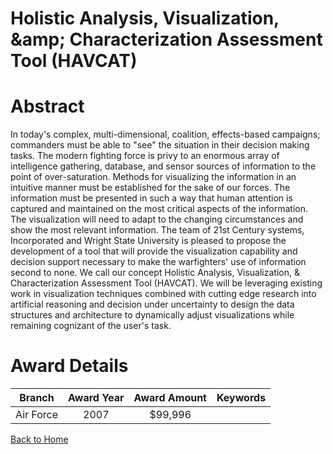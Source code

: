 
Holistic Analysis, Visualization, &amp;amp; Characterization Assessment Tool (HAVCAT)
=====================================================================================

# Abstract


In today&apos;s complex, multi-dimensional, coalition, effects-based campaigns; commanders must be able to &quot;see&quot; the situation in their decision making tasks. The modern fighting force is privy to an enormous array of intelligence gathering, database, and sensor sources of information to the point of over-saturation. Methods for visualizing the information in an intuitive manner must be established for the sake of our forces. The information must be presented in such a way that human attention is captured and maintained on the most critical aspects of the information. The visualization will need to adapt to the changing circumstances and show the most relevant information. The team of 21st Century systems, Incorporated and Wright State University is pleased to propose the development of a tool that will provide the visualization capability and decision support necessary to make the warfighters&apos; use of information second to none.  We call our concept Holistic Analysis, Visualization, &amp; Characterization Assessment Tool (HAVCAT). We will be leveraging existing work in visualization techniques combined with cutting edge research into artificial reasoning and decision under uncertainty to design the data structures and architecture to dynamically adjust visualizations while remaining cognizant of the user&apos;s task.  

# Award Details

|Branch|Award Year|Award Amount|Keywords|
| :---: | :---: | :---: | :---: |
|Air Force|2007|$99,996||
  
  


[Back to Home](https://github.com/chrischow/dod_sbir_awards#103)